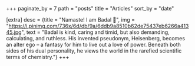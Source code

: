 +++
paginate_by = 7
path = "posts"
title = "Articles"
sort_by = "date"

[extra]
desc = {title = "Namaste! I am Badal 🙏", img = "https://i.pinimg.com/736x/6d/db/9a/6ddb9a8510b62de75437eb6266a41345.jpg", text = "Badal is kind, caring and timid, but also demanding, calculating, and ruthless. His invented pseudonym, Heisenberg, becomes an alter ego – a fantasy for him to live out a love of power. Beneath both sides of his dual personality, he views the world in the rarefied scientific terms of chemistry."}
+++
